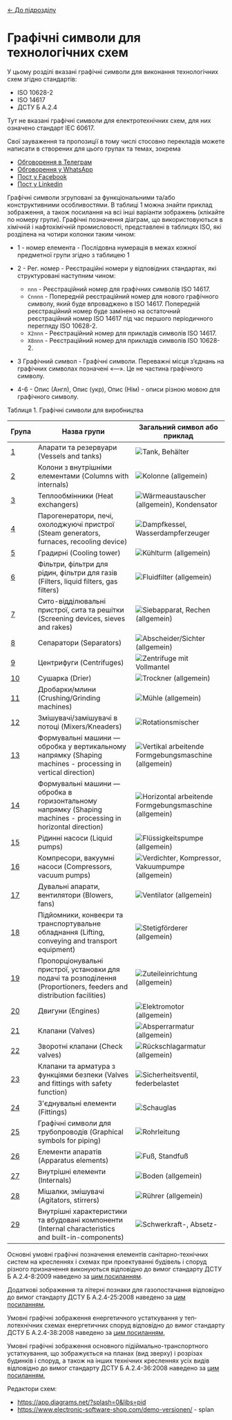[<- До підрозділу](README.md)

# Графічні символи для технологічних схем

У цьому розділі вказані графічні символи для виконання технологічних схем згідно стандартів:

- ISO 10628-2
- ISO 14617
- ДСТУ Б А.2.4 

Тут не вказані графічні символи для електротехнічних схем, для них означено стандарт IEC 60617.

Свої зауваження та пропозиції в тому числі стосовно перекладів можете написати в створених для цього групах та темах, зокрема 

- [Обговорення в Телеграм](https://t.me/+GA2smCKs5QU1MWMy)
- [Обговорення у WhatsApp](https://chat.whatsapp.com/BRbPAQrE1s7BwCLtNtMoqN)
- [Пост у Facebook](https://www.facebook.com/groups/asu.in.ua/posts/26427774536869927/)
- [Пост у Linkedin](https://www.linkedin.com/in/oleksandr-pupena-67aa0b33/)

Графічні символи згруповані за функціональними та/або конструктивними особливостями. В таблиці 1 можна знайти приклад зображення, а також посилання на всі інші варіанти зображень (клікайте по номеру групи). Графічні позначення діаграм, що використовуються в хімічній і нафтохімічній промисловості, представлені в таблицях ISO, які розділена на чотири колонки таким чином:

- 1 - номер елемента - Послідовна нумерація в межах кожної предметної групи згідно з таблицею 1

- 2 - Рег. номер - Реєстраційні номери у відповідних стандартах, які структуровані наступним чином:
  - `nnn` - Реєстраційний номер для графічних символів ISO 14617.
  - `Cnnnn` - Попередній реєстраційний номер для нового графічного символу, який буде впроваджено в ISO 14617. Попередній реєстраційний номер буде замінено на остаточний реєстраційний номер ISO 14617 під час першого періодичного перегляду ISO 10628-2.
  - `X2nnn` - Реєстраційний номер для прикладів символів ISO 14617.
  - `X8nnn` - Реєстраційний номер для прикладів символів ISO 10628-2.
- 3 Графічний символ - Графічні символи. Переважні місця з’єднань на графічних символах позначені «—». Це не частина графічного символу.
- 4-6 - Опис (Англ), Опис (укр), Опис (Нім) - описи різною мовою для графічного символу.

Таблиця 1. Графічні символи для виробництва

| Група       | Назва групи                                                  | Загальний символ або приклад                                 |
| ----------- | ------------------------------------------------------------ | ------------------------------------------------------------ |
| [1](1.md)   | Апарати та резервуари (Vessels and tanks)                    | ![Tank, Behälter](media/Tank_vessel.png)                     |
| [2](2.md)   | Колони з внутрішніми елементами (Columns with internals)     | ![Kolonne (allgemein)](media/Column_(general).png)           |
| [3](3.md)   | Теплообмінники (Heat exchangers)                             | ![Wärmeaustauscher (allgemein), Kondensator](media/Heat_exchanger_(general)_condenser.png) |
| [4](4.md)   | Парогенератори, печі, охолоджуючі пристрої (Steam generators, furnaces, recooling device) | ![Dampfkessel, Wasserdampferzeuger](media/Boiler_with_dome.png) |
| [5](5.md)   | Градирні (Cooling tower)                                     | ![Kühlturm (allgemein)](media/Cooling_tower_(general).png)   |
| [6](6.md)   | Фільтри, фільтри для рідин, фільтри для газів (Filters, liquid filters, gas filters) | ![Fluidfilter (allgemein)](media/Liquid_filter_(general).png) |
| [7](7.md)   | Сито-відділювальні пристрої, сита та решітки (Screening devices, sieves and rakes) | ![Siebapparat, Rechen (allgemein)](media/Screening_device_sieve_strainer_(general).png) |
| [8](8.md)   | Сепаратори (Separators)                                      | ![Abscheider/Sichter (allgemein)](media/Separator_sifter_(general).png) |
| [9](9.md)   | Центрифуги (Centrifuges)                                     | ![Zentrifuge mit Vollmantel](media/Centrifuge_with_solid_shell.png) |
| [10](10.md) | Сушарка (Drier)                                              | ![Trockner (allgemein)](media/Drier_(general).png)           |
| [11](11.md) | Дробарки/млини (Crushing/Grinding machines)                  | ![Mühle (allgemein)](media/Mill_pulverizer_(general).png)    |
| [12](12.md) | Змішувачі/замішувачі в потоці (Mixers/Kneaders)              | ![Rotationsmischer](media/In-line_rotary_mixer.png)          |
| [13](13.md) | Формувальні машини — обробка у вертикальному напрямку (Shaping machines - processing in vertical direction) | ![Vertikal arbeitende Formgebungsmaschine (allgemein)](media/Shaping_machine_vertical_type_(general).png) |
| [14](14.md) | Формувальні машини — обробка в горизонтальному напрямку (Shaping machines - processing in horizontal direction) | ![Horizontal arbeitende Formgebungsmaschine (allgemein)](media/Shaping_machine_horizontal_type_(general).png) |
| [15](15.md) | Рідинні насоси (Liquid pumps)                                | ![Flüssigkeitspumpe (allgemein)](media/Pump_liquid_type_(general).png) |
| [16](16.md) | Компресори, вакуумні насоси (Compressors, vacuum pumps)      | ![Verdichter, Kompressor, Vakuumpumpe (allgemein)](media/Compressor_vacuum_pump_(general).png) |
| [17](17.md) | Дувальні апарати, вентилятори (Blowers, fans)                | ![Ventilator (allgemein)](media/Blower_fan_(general).png)    |
| [18](18.md) | Підйомники, конвеєри та транспортувальне обладнання (Lifting, conveying and transport equipment) | ![Stetigförderer (allgemein)](media/Conveyer_(general).png)  |
| [19](19.md) | Пропорціонувальні пристрої, установки для подачі та розподілення (Proportioners, feeders and distribution facilities) | ![Zuteileinrichtung (allgemein)](media/Proportional_feeder_(general).png) |
| [20](20.md) | Двигуни (Engines)                                            | ![Elektromotor (allgemein)](media/Electric_motor_(general).png) |
| [21](21.md) | Клапани (Valves)                                             | ![Absperrarmatur (allgemein)](media/Valve_(general).png)     |
| [22](22.md) | Зворотні клапани (Check valves)                              | ![Rückschlagarmatur (allgemein)](media/Check_valve_(general).png) |
| [23](23.md) | Клапани та арматура з функціями безпеки (Valves and fittings with safety function) | ![Sicherheitsventil, federbelastet](media/Safety_valve_spring_loaded_globe_type.png) |
| [24](24.md) | З'єднувальні елементи (Fittings)                             | ![Schauglas](media/Viewing_glass.png)                        |
| [25](25.md) | Графічні символи для трубопроводів (Graphical symbols for piping) | ![Rohrleitung](media/Pipeline.png)                           |
| [26](26.md) | Елементи апаратів (Apparatus elements)                       | ![Fuß, Standfuß](media/Support_leg.png)                      |
| [27](27.md) | Внутрішні елементи (Internals)                               | ![Boden (allgemein)](media/Tray_(general).png)               |
| [28](28.md) | Мішалки, змішувачі (Agitators, stirrers)                     | ![Rührer (allgemein)](media/Agitator_(general)_stirrer_(general).png) |
| [29](29.md) | Внутрішні характеристики та вбудовані компоненти (Internal characteristics and built-in-components) | ![Schwerkraft-, Absetz-](media/Gravity_type_settling_type.png) |

Основні умовні графічні позначення елементів санітарно-технічних систем на кресленнях і схемах при проектуванні будівель і споруд різного призначення виконуються відповідно до вимог стандарту ДСТУ Б А.2.4-8:2009 наведено за [цим посиланням](30.md). 

Додаткові зображення та літерні познаки для газопостачання відповідно до вимог стандарту ДСТУ Б А.2.4-25:2008 наведено за [цим посиланням](31.md),

Умовні графічні зображення енергетичного устаткування у теп­лотехнічних схемах енергетичних споруд відповідно до вимог стандарту ДСТУ Б А.2.4-38:2008 наведено за [цим посиланням](32.md),

Умовні графічні зображення основного підіймально-транспортного устаткування, що зображується на планах (вид зверху) і розрізах будинків і споруд, а також на  інших технічних кресленнях усіх видів відповідно до вимог стандарту ДСТУ Б А.2.4-36:2008 наведено за [цим посиланням](33.md),

Редактори схем:



- https://app.diagrams.net/?splash=0&libs=pid
- https://www.electronic-software-shop.com/demo-versionen/ - splan
